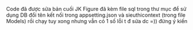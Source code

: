 ﻿Code đã được sửa bản cuối JK Figure
đã kèm file sql trong thư mục để sử dụng DB đổi tên kết nối trong appsetting.json và sieuthicontext (trong file Models) rồi chạy
tuy xong nhưng vẫn có 1 số lỗi t đ sửa dc =)) đừng ý kiến 
